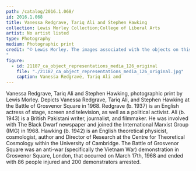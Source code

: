 ```yaml
---
path: /catalog/2016.1.068/
id: 2016.1.068
title: Vanessa Redgrave, Tariq Ali and Stephen Hawking
collection: Lewis Morley Collection;College of Liberal Arts
artist: No artist listed
type: Photography
medium: Photographic print
credit: "© Lewis Morley. The images associated with the objects on this website are protected under United States copyright laws. We are pleased to share these materials as an educational resource for the public for non-commercial, educational and personal use only, or for fair use as defined by law.
"
figure:
  - id: 21187_ca_object_representations_media_126_original
    file: "./21187_ca_object_representations_media_126_original.jpg"
    caption: Vanessa Redgrave, Tariq Ali and 
---
```

Vanessa Redgrave, Tariq Ali and Stephen Hawking, photographic print by Lewis Morley. Depicts Vanessa Redgrave, Tariq Ali, and Stephen Hawking at the Battle of Grosvenor Square in 1968. Redgrave (b. 1937) is an English actress of stage, screen and television, as well as a political activist. Ali (b. 1943) is a British Pakistani writer, journalist, and filmmaker. He was involved with The Black Dwarf newspaper and joined the International Marxist Group (IMG) in 1968. Hawking (b. 1942) is an English theoretical physicist, cosmologist, author and Director of Research at the Centre for Theoretical Cosmology within the University of Cambridge. The Battle of Grosvenor Square was an anti-war (specifically the Vietnam War) demonstration in Grosvenor Square, London, that occurred on March 17th, 1968 and ended with 86 people injured and 200 demonstrators arrested. 
